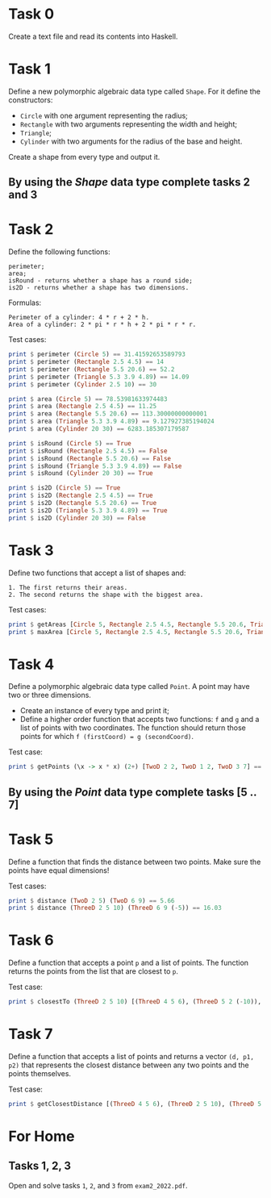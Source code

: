 # Task 0

Create a text file and read its contents into Haskell.

# Task 1

Define a new polymorphic algebraic data type called `Shape`. For it define the constructors:

- `Circle` with one argument representing the radius;
- `Rectangle` with two arguments representing the width and height;
- `Triangle`;
- `Cylinder` with two arguments for the radius of the base and height.

Create a shape from every type and output it.

## By using the *Shape* data type complete tasks 2 and 3

# Task 2

Define the following functions:

```text
perimeter;
area;
isRound - returns whether a shape has a round side;
is2D - returns whether a shape has two dimensions.
```

Formulas:

```text
Perimeter of a cylinder: 4 * r + 2 * h.
Area of a cylinder: 2 * pi * r * h + 2 * pi * r * r.
```

Test cases:

```haskell
print $ perimeter (Circle 5) == 31.41592653589793
print $ perimeter (Rectangle 2.5 4.5) == 14
print $ perimeter (Rectangle 5.5 20.6) == 52.2
print $ perimeter (Triangle 5.3 3.9 4.89) == 14.09
print $ perimeter (Cylinder 2.5 10) == 30

print $ area (Circle 5) == 78.53981633974483
print $ area (Rectangle 2.5 4.5) == 11.25
print $ area (Rectangle 5.5 20.6) == 113.30000000000001
print $ area (Triangle 5.3 3.9 4.89) == 9.127927385194024
print $ area (Cylinder 20 30) == 6283.185307179587  

print $ isRound (Circle 5) == True
print $ isRound (Rectangle 2.5 4.5) == False
print $ isRound (Rectangle 5.5 20.6) == False
print $ isRound (Triangle 5.3 3.9 4.89) == False
print $ isRound (Cylinder 20 30) == True

print $ is2D (Circle 5) == True
print $ is2D (Rectangle 2.5 4.5) == True
print $ is2D (Rectangle 5.5 20.6) == True
print $ is2D (Triangle 5.3 3.9 4.89) == True
print $ is2D (Cylinder 20 30) == False
```

# Task 3

Define two functions that accept a list of shapes and:

```text
1. The first returns their areas.
2. The second returns the shape with the biggest area.
```

Test cases:

```haskell
print $ getAreas [Circle 5, Rectangle 2.5 4.5, Rectangle 5.5 20.6, Triangle 5.3 3.9 4.89, Cylinder 20 30] == [78.54, 11.25, 113.3, 9.13, 6283.19]
print $ maxArea [Circle 5, Rectangle 2.5 4.5, Rectangle 5.5 20.6, Triangle 5.3 3.9 4.89, Cylinder 20 30] == Cylinder 20.0 30.0
```

# Task 4

Define a polymorphic algebraic data type called `Point`. A point may have two or three dimensions.

- Create an instance of every type and print it;
- Define a higher order function that accepts two functions: `f` and `g` and a list of points with two coordinates. The function should return those points for which `f (firstCoord) = g (secondCoord)`.

Test case:

```haskell
print $ getPoints (\x -> x * x) (2+) [TwoD 2 2, TwoD 1 2, TwoD 3 7] == [TwoD 2 2, TwoD 3 7]
```

## By using the *Point* data type complete tasks [5 .. 7]

# Task 5

Define a function that finds the distance between two points. Make sure the points have equal dimensions!

Test cases:

```haskell
print $ distance (TwoD 2 5) (TwoD 6 9) == 5.66
print $ distance (ThreeD 2 5 10) (ThreeD 6 9 (-5)) == 16.03
```

# Task 6

Define a function that accepts a point `p` and a list of points. The function returns the points from the list that are closest to `p`.

Test case:

```haskell
print $ closestTo (ThreeD 2 5 10) [(ThreeD 4 5 6), (ThreeD 5 2 (-10)), (ThreeD (-2) 1 45), (ThreeD 12 0 2), (ThreeD 6 5 4)] == [ThreeD 4.0 5.0 6.0]
```

# Task 7

Define a function that accepts a list of points and returns a vector `(d, p1, p2)` that represents the closest distance between any two points and the points themselves.

Test case:

```haskell
print $ getClosestDistance [(ThreeD 4 5 6), (ThreeD 2 5 10), (ThreeD 5 2 (-10)), (ThreeD (-2) 1 45), (ThreeD 12 0 2), (ThreeD 6 5 4)] == (2.83,ThreeD 4.0 5.0 6.0,ThreeD 6.0 5.0 4.0)
```

# For Home

## Tasks 1, 2, 3

Open and solve tasks `1`, `2`, and `3` from `exam2_2022.pdf`.
